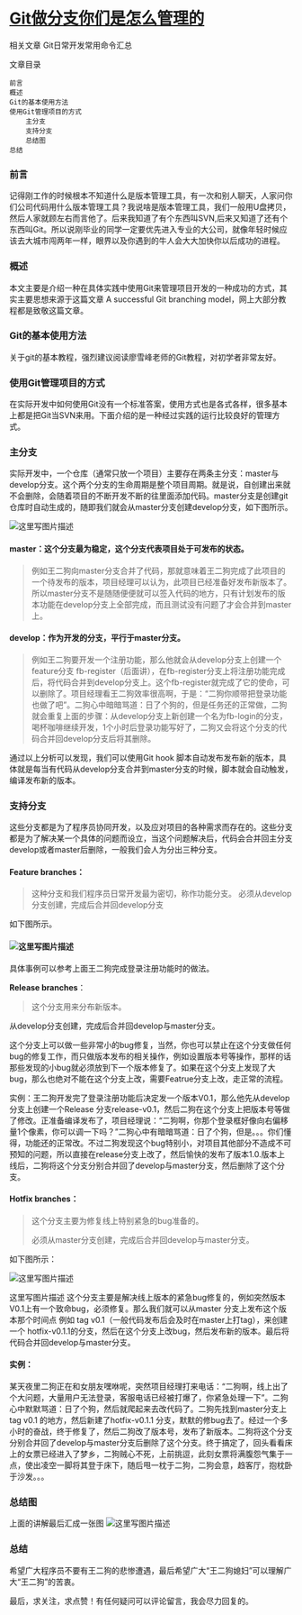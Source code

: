 # [Git做分支你们是怎么管理的](https://blog.csdn.net/ShuSheng0007/article/details/80791849)



相关文章
Git日常开发常用命令汇总

文章目录

    前言
    概述
    Git的基本使用方法
    使用Git管理项目的方式
        主分支
        支持分支
        总结图
    总结

### 前言

记得刚工作的时候根本不知道什么是版本管理工具，有一次和别人聊天，人家问你们公司代码用什么版本管理工具？我说啥是版本管理工具，我们一般用U盘拷贝，然后人家就顾左右而言他了。后来我知道了有个东西叫SVN,后来又知道了还有个东西叫Git。所以说刚毕业的同学一定要优先进入专业的大公司，就像年轻时候应该去大城市闯两年一样，眼界以及你遇到的牛人会大大加快你以后成功的进程。

### 概述

本文主要是介绍一种在具体实践中使用Git来管理项目开发的一种成功的方式，其实主要思想来源于这篇文章 A successful Git branching model，网上大部分教程都是致敬这篇文章。

### Git的基本使用方法

关于git的基本教程，强烈建议阅读廖雪峰老师的Git教程，对初学者非常友好。

### 使用Git管理项目的方式

在实际开发中如何使用Git没有一个标准答案，使用方式也是各式各样，很多基本上都是把Git当SVN来用。下面介绍的是一种经过实践的运行比较良好的管理方式。

### 主分支

实际开发中，一个仓库（通常只放一个项目）主要存在两条主分支：master与develop分支。这个两个分支的生命周期是整个项目周期。就是说，自创建出来就不会删除，会随着项目的不断开发不断的往里面添加代码。master分支是创建git仓库时自动生成的，随即我们就会从master分支创建develop分支，如下图所示。

 ![这里写图片描述](https://img-blog.csdn.net/20180624162549140?watermark/2/text/aHR0cHM6Ly9ibG9nLmNzZG4ubmV0L1NodVNoZW5nMDAwNw==/font/5a6L5L2T/fontsize/400/fill/I0JBQkFCMA==/dissolve/70) 

####  **master**：这个分支最为稳定，这个分支代表项目处于可发布的状态。 

> 例如王二狗向master分支合并了代码，那就意味着王二狗完成了此项目的一个待发布的版本，项目经理可以认为，此项目已经准备好发布新版本了。所以master分支不是随随便便就可以签入代码的地方，只有计划发布的版本功能在develop分支上全部完成，而且测试没有问题了才会合并到master上。

####  **develop**：作为开发的分支，平行于master分支。 

> 例如王二狗要开发一个注册功能，那么他就会从develop分支上创建一个feature分支 fb-register（后面讲），在fb-register分支上将注册功能完成后，将代码合并到develop分支上。这个fb-register就完成了它的使命，可以删除了。项目经理看王二狗效率很高啊，于是：“二狗你顺带把登录功能也做了吧”。二狗心中暗暗骂道：日了个狗的，但是任务还的正常做，二狗就会重复上面的步骤：从develop分支上新创建一个名为fb-login的分支，喝杯咖啡继续开发，1个小时后登录功能写好了，二狗又会将这个分支的代码合并回develop分支后将其删除。

通过以上分析可以发现，我们可以使用Git hook 脚本自动发布发布新的版本，具体就是每当有代码从develop分支合并到master分支的时候，脚本就会自动触发，编译发布新的版本。

### 支持分支

这些分支都是为了程序员协同开发，以及应对项目的各种需求而存在的。这些分支都是为了解决某一个具体的问题而设立，当这个问题解决后，代码会合并回主分支develop或者master后删除，一般我们会人为分出三种分支。

####  **Feature branches**：

> 这种分支和我们程序员日常开发最为密切，称作功能分支。 必须从develop分支创建，完成后合并回develop分支

如下图所示。

####  ![这里写图片描述](https://img-blog.csdn.net/20180624170234573?watermark/2/text/aHR0cHM6Ly9ibG9nLmNzZG4ubmV0L1NodVNoZW5nMDAwNw==/font/5a6L5L2T/fontsize/400/fill/I0JBQkFCMA==/dissolve/70) 

 具体事例可以参考上面王二狗完成登录注册功能时的做法。 

 **Release branches**：

> 这个分支用来分布新版本。 

从develop分支创建，完成后合并回develop与master分支。

这个分支上可以做一些非常小的bug修复，当然，你也可以禁止在这个分支做任何bug的修复工作，而只做版本发布的相关操作，例如设置版本号等操作，那样的话那些发现的小bug就必须放到下一个版本修复了。如果在这个分支上发现了大bug，那么也绝对不能在这个分支上改，需要Featrue分支上改，走正常的流程。

实例：王二狗开发完了登录注册功能后决定发一个版本V0.1，那么他先从develop分支上创建一个Release 分支release-v0.1，然后二狗在这个分支上把版本号等做了修改。正准备编译发布了，项目经理说：“二狗啊，你那个登录框好像向右偏移量1个像素，你可以调一下吗？”二狗心中有暗暗骂道：日了个狗，但是。。。你们懂得，功能还的正常改。不过二狗发现这个bug特别小，对项目其他部分不造成不可预知的问题，所以直接在release分支上改了，然后愉快的发布了版本1.0.版本上线后，二狗将这个分支分别合并回了develop与master分支，然后删除了这个分支。

####  **Hotfix branches**：

> 这个分支主要为修复线上特别紧急的bug准备的。
>
> 必须从master分支创建，完成后合并回develop与master分支。

如下图所示：

 ![这里写图片描述](https://img-blog.csdn.net/20180624172850247?watermark/2/text/aHR0cHM6Ly9ibG9nLmNzZG4ubmV0L1NodVNoZW5nMDAwNw==/font/5a6L5L2T/fontsize/400/fill/I0JBQkFCMA==/dissolve/70) 

这里写图片描述
这个分支主要是解决线上版本的紧急bug修复的，例如突然版本V0.1上有一个致命bug，必须修复。那么我们就可以从master 分支上发布这个版本那个时间点 例如 tag v0.1（一般代码发布后会及时在master上打tag），来创建一个 hotfix-v0.1.1的分支，然后在这个分支上改bug，然后发布新的版本。最后将代码合并回develop与master分支。

#### 实例：

某天夜里二狗正在和女朋友嘿咻呢，突然项目经理打来电话：“二狗啊，线上出了个大问题，大量用户无法登录，客服电话已经被打爆了，你紧急处理一下”。二狗心中默默骂道：日了个狗，然后就爬起来去改代码了。二狗先找到master分支上tag v0.1 的地方，然后新建了hotfix-v0.1.1 分支，默默的修bug去了。经过一个多小时的奋战，终于修复了，然后二狗改了版本号，发布了新版本。二狗将这个分支分别合并回了develop与master分支后删除了这个分支。终于搞定了，回头看看床上的女票已经进入了梦乡，二狗贼心不死，上前挑逗，此刻女票将满腹怨气集于一点，使出凌空一脚将其登于床下，随后甩一枕于二狗，二狗会意，趋客厅，抱枕卧于沙发。。。

### 总结图

上面的讲解最后汇成一张图
  ![这里写图片描述](https://img-blog.csdn.net/20180624174835949?watermark/2/text/aHR0cHM6Ly9ibG9nLmNzZG4ubmV0L1NodVNoZW5nMDAwNw==/font/5a6L5L2T/fontsize/400/fill/I0JBQkFCMA==/dissolve/70) 



### 总结

希望广大程序员不要有王二狗的悲惨遭遇，最后希望广大“王二狗媳妇”可以理解广大“王二狗”的苦衷。

最后，求关注，求点赞！有任何疑问可以评论留言，我会尽力回复的。

